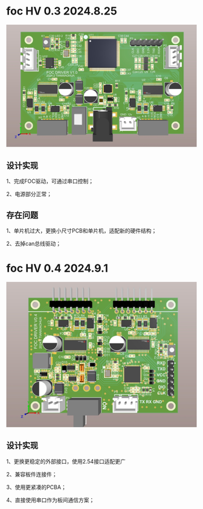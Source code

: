 # foc HV 0.3 2024.8.25

![](../document/photo/pcb1.png)

## 设计实现

1、完成FOC驱动，可通过串口控制；

2、电源部分正常；

## 存在问题

1、单片机过大，更换小尺寸PCB和单片机，适配新的硬件结构；

2、去掉can总线驱动；

# foc HV 0.4 2024.9.1

 ![](../document/photo/pcb2.png)

## 设计实现

1、更换更稳定的外部接口，使用2.54接口适配更广

2、兼容板件连接件；

3、使用更紧凑的PCBA；

4、直接使用串口作为板间通信方案；


